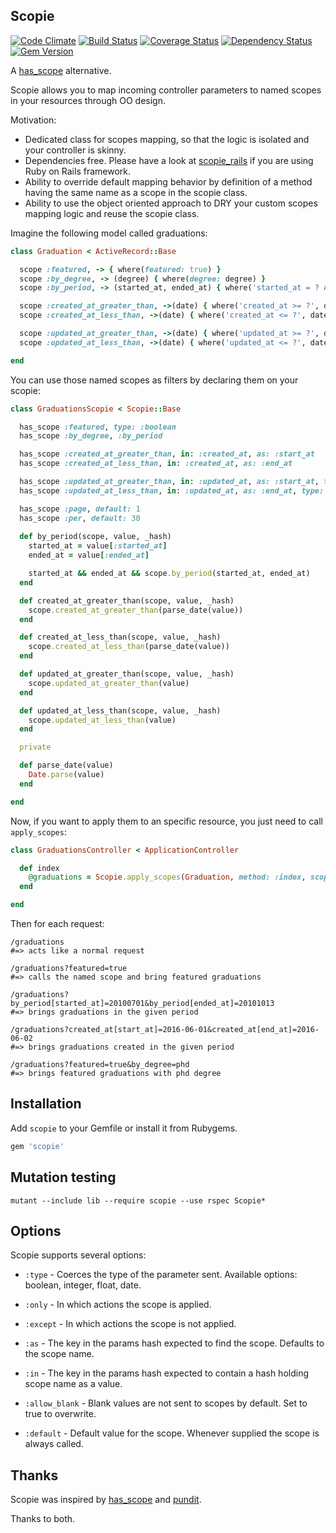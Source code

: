 ## Scopie

[![Code Climate](https://codeclimate.com/github/beorc/scopie/badges/gpa.svg)](https://codeclimate.com/github/beorc/scopie)
[![Build Status](https://travis-ci.org/beorc/scopie.svg?branch=master)](https://travis-ci.org/beorc/scopie)
[![Coverage Status](https://codecov.io/gh/beorc/scopie/branch/master/graph/badge.svg)](https://codecov.io/gh/beorc/scopie)
[![Dependency Status](https://gemnasium.com/beorc/scopie.svg)](https://gemnasium.com/beorc/scopie)
[![Gem Version](https://badge.fury.io/rb/scopie.svg)](https://badge.fury.io/rb/scopie)

A [has_scope](http://github.com/plataformatec/has_scope) alternative.

Scopie allows you to map incoming controller parameters to named scopes in your resources through OO design.

Motivation:

* Dedicated class for scopes mapping, so that the logic is isolated and your controller is skinny.
* Dependencies free. Please have a look at [scopie_rails](http://github.com/beorc/scopie_rails) if you are using Ruby on Rails framework.
* Ability to override default mapping behavior by definition of a method having the same name as a scope in the scopie class.
* Ability to use the object oriented approach to DRY your custom scopes mapping logic and reuse the scopie class.

Imagine the following model called graduations:

```ruby
class Graduation < ActiveRecord::Base

  scope :featured, -> { where(featured: true) }
  scope :by_degree, -> (degree) { where(degree: degree) }
  scope :by_period, -> (started_at, ended_at) { where('started_at = ? AND ended_at = ?', started_at, ended_at) }

  scope :created_at_greater_than, ->(date) { where('created_at >= ?', date.beginning_of_day) }
  scope :created_at_less_than, ->(date) { where('created_at <= ?', date.end_of_day) }

  scope :updated_at_greater_than, ->(date) { where('updated_at >= ?', date.beginning_of_day) }
  scope :updated_at_less_than, ->(date) { where('updated_at <= ?', date.end_of_day) }

end
```

You can use those named scopes as filters by declaring them on your scopie:

```ruby
class GraduationsScopie < Scopie::Base

  has_scope :featured, type: :boolean
  has_scope :by_degree, :by_period

  has_scope :created_at_greater_than, in: :created_at, as: :start_at
  has_scope :created_at_less_than, in: :created_at, as: :end_at

  has_scope :updated_at_greater_than, in: :updated_at, as: :start_at, type: :date
  has_scope :updated_at_less_than, in: :updated_at, as: :end_at, type: :date

  has_scope :page, default: 1
  has_scope :per, default: 30
  
  def by_period(scope, value, _hash)
    started_at = value[:started_at]
    ended_at = value[:ended_at]

    started_at && ended_at && scope.by_period(started_at, ended_at)
  end

  def created_at_greater_than(scope, value, _hash)
    scope.created_at_greater_than(parse_date(value))
  end

  def created_at_less_than(scope, value, _hash)
    scope.created_at_less_than(parse_date(value))
  end

  def updated_at_greater_than(scope, value, _hash)
    scope.updated_at_greater_than(value)
  end

  def updated_at_less_than(scope, value, _hash)
    scope.updated_at_less_than(value)
  end

  private

  def parse_date(value)
    Date.parse(value)
  end

end
```

Now, if you want to apply them to an specific resource, you just need to call `apply_scopes`:

```ruby
class GraduationsController < ApplicationController

  def index
    @graduations = Scopie.apply_scopes(Graduation, method: :index, scopie: GraduationsScopie.new).all
  end

end
```

Then for each request:

```
/graduations
#=> acts like a normal request

/graduations?featured=true
#=> calls the named scope and bring featured graduations

/graduations?by_period[started_at]=20100701&by_period[ended_at]=20101013
#=> brings graduations in the given period

/graduations?created_at[start_at]=2016-06-01&created_at[end_at]=2016-06-02
#=> brings graduations created in the given period

/graduations?featured=true&by_degree=phd
#=> brings featured graduations with phd degree
```

## Installation

Add `scopie` to your Gemfile or install it from Rubygems.

```ruby
gem 'scopie'
```

## Mutation testing

    mutant --include lib --require scopie --use rspec Scopie*

## Options

Scopie supports several options:

* `:type` - Coerces the type of the parameter sent. Available options: boolean, integer, float, date.

* `:only` - In which actions the scope is applied.

* `:except` - In which actions the scope is not applied.

* `:as` - The key in the params hash expected to find the scope. Defaults to the scope name.

* `:in` - The key in the params hash expected to contain a hash holding scope name as a value.

* `:allow_blank` - Blank values are not sent to scopes by default. Set to true to overwrite.

* `:default` - Default value for the scope. Whenever supplied the scope is always called.

## Thanks

Scopie was inspired by [has_scope](http://github.com/plataformatec/has_scope) and [pundit](http://github.com/elabs/pubdit).

Thanks to both.
